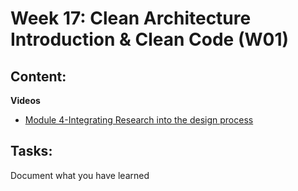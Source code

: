 # Week 17: Clean Architecture Introduction & Clean Code (W01)

## Content:

 **Videos**
- [Module 4-Integrating Research into the design process](https://www.coursera.org/learn/foundations-user-experience-design/home/module/4)
## Tasks:
Document what you have learned 